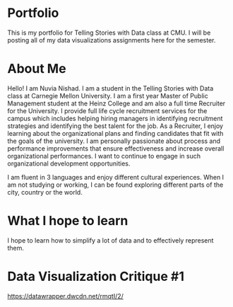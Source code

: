 # Portfolio
This is my portfolio for Telling Stories with Data class at CMU. I will be posting all of my data visualizations assignments here for the semester.

# About Me
Hello! I am Nuvia Nishad. I am a student in the Telling Stories with Data class at Carnegie Mellon University. I am a first year Master of Public Management student at the Heinz College and am also a full time Recruiter for the University. I provide full life cycle recruitment services for the campus which includes helping hiring managers in identifying recruitment strategies and identifying the best talent for the job. As a Recruiter, I enjoy learning about the organizational plans and finding candidates that fit with the goals of the university. I am personally passionate about process and performance improvements that ensure effectiveness and increase overall organizational performances. I want to continue to engage in such organizational development opportunities.

I am fluent in 3 languages and enjoy different cultural experiences. When I am not studying or working, I can be found exploring different parts of the city, country or the world. 

# What I hope to learn
I hope to learn how to simplify a lot of data and to effectively represent them.  

# Data Visualization Critique #1

https://datawrapper.dwcdn.net/rmqtI/2/


